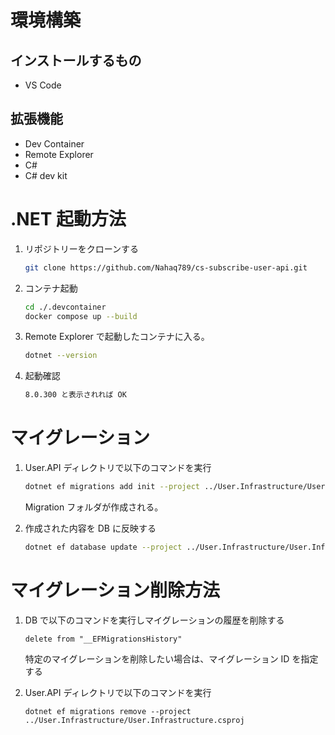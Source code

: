 # 環境構築

## インストールするもの

- VS Code

## 拡張機能

- Dev Container
- Remote Explorer
- C#
- C# dev kit

# .NET 起動方法

1. リポジトリーをクローンする
   ```bash
   git clone https://github.com/Nahaq789/cs-subscribe-user-api.git
   ```
2. コンテナ起動

   ```bash
   cd ./.devcontainer
   docker compose up --build
   ```

3. Remote Explorer で起動したコンテナに入る。

   ```bash
   dotnet --version
   ```

4. 起動確認
   ```bash
   8.0.300 と表示されれば OK
   ```

# マイグレーション

1. User.API ディレクトリで以下のコマンドを実行

   ```bash
   dotnet ef migrations add init --project ../User.Infrastructure/User.Infrastructure.csproj
   ```

   Migration フォルダが作成される。

2. 作成された内容を DB に反映する

   ```bash
   dotnet ef database update --project ../User.Infrastructure/User.Infrastructure.csproj
   ```

# マイグレーション削除方法

1. DB で以下のコマンドを実行しマイグレーションの履歴を削除する

   ```
   delete from "__EFMigrationsHistory"
   ```

   特定のマイグレーションを削除したい場合は、マイグレーション ID を指定する

2. User.API ディレクトリで以下のコマンドを実行

   ```
   dotnet ef migrations remove --project ../User.Infrastructure/User.Infrastructure.csproj
   ```
